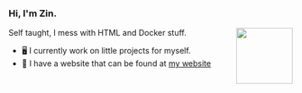 ### Hi, I'm Zin.

<img align="right" width="100" height="100" src="[![Discord Presence](https://lanyard.cnrad.dev/api/548200697473138708)](https://discord.com/users/548200697473138708)">

Self taught, I mess with HTML and Docker stuff.

- 🖥️ I currently work on little projects for myself.
- 🔗 I have a website that can be found at [my website](https://zin.tempocraft.xyz)
